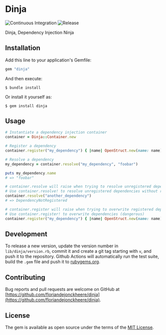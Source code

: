 # Dinja

![Continuous Integration](https://github.com/floriandejonckheere/dinja/workflows/Continuous%20Integration/badge.svg)
![Release](https://img.shields.io/github/v/release/floriandejonckheere/dinja?label=Latest%20release)

Dinja, Dependency Injection Ninja

## Installation

Add this line to your application's Gemfile:

```ruby
gem "dinja"
```

And then execute:

    $ bundle install

Or install it yourself as:

    $ gem install dinja

## Usage

```ruby
# Instantiate a dependency injection container
container = Dinja::Container.new

# Register a dependency
container.register("my_dependency") { |name| OpenStruct.new(name: name) }

# Resolve a dependency
my_dependency = container.resolve("my_dependency", "foobar")

puts my_dependency.name
# => "foobar"

# container.resolve will raise when trying to resolve unregistered dependencies
# Use container.resolve! to resolve unregistered dependencies without raising (dangerous)
container.resolve("another_dependency")
# => DependencyNotRegistered

# container.register will raise when trying to overwrite registered dependencies
# Use container.register! to overwrite dependencies (dangerous)
container.register("my_dependency") { |name| OpenStruct.new(name: name) }
```

## Development

To release a new version, update the version number in `lib/dinja/version.rb`, commit it and create a git tag starting with `v`, and push it to the repository.
Github Actions will automatically run the test suite, build the `.gem` file and push it to [rubygems.org](https://rubygems.org).

## Contributing

Bug reports and pull requests are welcome on GitHub at [https://github.com/floriandejonckheere/dinja](https://github.com/floriandejonckheere/dinja). 

## License

The gem is available as open source under the terms of the [MIT License](https://opensource.org/licenses/MIT).
